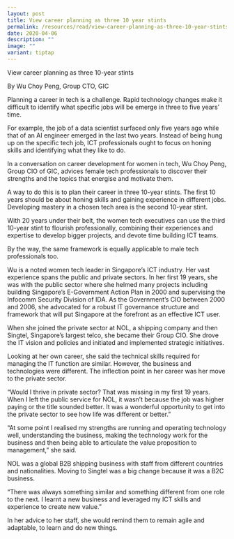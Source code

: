 ```yaml
---
layout: post
title: View career planning as three 10 year stints
permalink: /resources/read/view-career-planning-as-three-10-year-stints/
date: 2020-04-06
description: ""
image: ""
variant: tiptap
---
```

<p>View career planning as three 10-year stints</p>
<p>By Wu Choy Peng, Group CTO, GIC</p>

Planning a career in tech is a challenge. Rapid technology changes make it difficult to identify what specific jobs will be emerge in three to five years’ time. 

For example, the job of a data scientist surfaced only five years ago while that of an AI engineer emerged in the last two years. Instead of being hung up on the specific tech job, ICT professionals ought to focus on honing skills and identifying what they like to do.

In a conversation on career development for women in tech, Wu Choy Peng, Group CIO of GIC, advices female tech professionals to discover their strengths and the topics that energise and motivate them.

A way to do this is to plan their career in three 10-year stints. The first 10 years should be about honing skills and gaining experience in different jobs. Developing mastery in a chosen tech area is the second 10-year stint. 

With 20 years under their belt, the women tech executives can use the third 10-year stint to flourish professionally, combining their experiences and expertise to  develop bigger projects, and devote time building ICT teams. 

By the way, the same framework is equally applicable to male tech professionals too.  

Wu is a noted women tech leader in Singapore’s ICT industry. Her vast experience spans the public and private sectors. In her first 19 years, she was with the public sector where she helmed many projects including building Singapore’s E-Government Action Plan in 2000 and supervising the Infocomm Security Division of IDA. As the Government’s CIO between 2000 and 2006, she advocated for a robust IT governance structure and framework that will put Singapore at the forefront as an effective ICT user. 

When she joined the private sector at NOL, a shipping company and then Singtel, Singapore’s largest telco, she became their Group CIO. She drove the IT vision and policies and initiated and implemented strategic initiatives.

Looking at her own career, she said the technical skills required for managing the IT function are similar. However, the business and technologies were different. The inflection point in her career was her move to the private sector. 

“Would I thrive in private sector? That was missing in my first 19 years. When I left the public service for NOL, it wasn’t because the job was higher paying or the title sounded better. It was a wonderful opportunity to get into the private sector to see how life was different or better.”

“At some point I realised my strengths are running and operating technology well, understanding the business, making the technology work for the business and then being able to articulate the value proposition to management,” she said.

NOL was a global B2B shipping business with staff from different countries and nationalities. Moving to Singtel was a big change because it was a B2C business.

“There was always something similar and something different from one role to the next. I learnt  a new business and leveraged  my ICT skills and experience to create new value.”

In her advice to her staff, she would remind them to remain agile and adaptable, to learn and do new things.